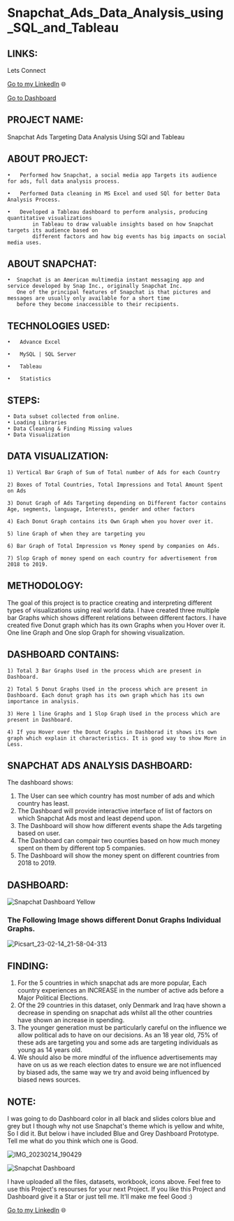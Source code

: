 # Snapchat_Ads_Data_Analysis_using_SQL_and_Tableau

## LINKS:

Lets Connect

[Go to my LinkedIn](https://www.linkedin.com/in/gulshan-gedam-362905209/) 🌐

[Go to Dashboard](https://public.tableau.com/app/profile/gulshan.gedam/viz/NetflixProject-TableauDashboard/Netflix?publish=yes)

## PROJECT NAME:

Snapchat Ads Targeting Data Analysis Using SQl and Tableau

## ABOUT PROJECT:

    •	Performed how Snapchat, a social media app Targets its audience for ads, full data analysis process.

    •	Performed Data cleaning in MS Excel and used SQl for better Data Analysis Process.

    •	Developed a Tableau dashboard to perform analysis, producing quantitative visualizations 
            in Tableau to draw valuable insights based on how Snapchat targets its audience based on 
            different factors and how big events has big impacts on social media uses.
            
## ABOUT SNAPCHAT: 

    •  Snapchat is an American multimedia instant messaging app and service developed by Snap Inc., originally Snapchat Inc. 
       One of the principal features of Snapchat is that pictures and messages are usually only available for a short time 
       before they become inaccessible to their recipients.

## TECHNOLOGIES USED:

    •	Advance Excel

    •	MySQL | SQL Server

    •	Tableau

    •	Statistics

## STEPS:

    • Data subset collected from online.
    • Loading Libraries
    • Data Cleaning & Finding Missing values
    • Data Visualization
    
 
## DATA VISUALIZATION:

    1) Vertical Bar Graph of Sum of Total number of Ads for each Country

    2) Boxes of Total Countries, Total Impressions and Total Amount Spent on Ads

    3) Donut Graph of Ads Targeting depending on Different factor contains Age, segments, language, Interests, gender and other factors

    4) Each Donut Graph contains its Own Graph when you hover over it.

    5) line Graph of when they are targeting you

    6) Bar Graph of Total Impression vs Money spend by companies on Ads.

    7) Slop Graph of money spend on each country for advertisement from 2018 to 2019.

## METHODOLOGY:

The goal of this project is to practice creating and interpreting different types of visualizations using real world data. I have created three multiple bar Graphs 
which shows different relations between different factors. I have created five Donut graph which has its own Graphs when you Hover over it. One line Graph and One slop Graph for showing visualization.

## DASHBOARD CONTAINS:

    1) Total 3 Bar Graphs Used in the process which are present in Dashboard.

    2) Total 5 Donut Graphs Used in the process which are present in Dashboard. Each donut graph has its own graph which has its own importance in analysis.

    3) Here 1 line Graphs and 1 Slop Graph Used in the process which are present in Dashboard.

    4) If you Hover over the Donut Graphs in Dashborad it shows its own graph which explain it characteristics. It is good way to show More in Less.

## SNAPCHAT ADS ANALYSIS DASHBOARD:

The dashboard shows:

   1) The User can see which country has most number of ads and which country has least.
   2) The Dashboard will provide interactive interface of list of factors on which Snapchat Ads most and least depend upon.
   3) The Dashboard will show how different events shape the Ads targeting based on user.
   4) The Dashboard can compair two counties based on how much money spent on them by different top 5 companies.
   5) The Dashboard will show the money spent on different countries from 2018 to 2019.
 
## DASHBOARD:

![Snapchat Dashboard Yellow](https://user-images.githubusercontent.com/124501309/224612942-a136431d-4ea7-4ac2-9080-74f37aafe361.png)

### The Following Image shows different Donut Graphs Individual Graphs.

![Picsart_23-02-14_21-58-04-313](https://user-images.githubusercontent.com/124501309/218798135-f980689b-b073-4032-96e3-690e93396675.jpg)


## FINDING:

1) For the 5 countries in which snapchat ads are more popular, Each country experiences an INCREASE 
   in the number of active ads before a Major Political Elections.
2) Of the 29 countries in this dataset, only Denmark and Iraq have shown a decrease in spending on snapchat 
   ads whilst all the other countries have shown an increase in spending.
3) The younger generation must be particularly careful on the influence we allow political ads to have on our decisions. 
   As an 18 year old, 75% of these ads are targeting you and some ads are targeting individuals as young as 14 years old.
4) We should also be more mindful of the influence advertisements may have on us as we reach election dates to ensure we 
   are not influenced by biased ads, the same way we try and avoid being influenced by biased news sources.


## NOTE:
I was going to do Dashboard color in all black and slides colors blue and grey but I though why not use Snapchat's theme
which is yellow and white, So I did it. But below i have included Blue and Grey Dashboard Prototype. Tell me what 
do you think which one is Good. 

![IMG_20230214_190429](https://user-images.githubusercontent.com/124501309/218799963-e3355a53-36a7-4964-a32c-7fbcea9e3efa.jpg)

![Snapchat Dashboard](https://user-images.githubusercontent.com/124501309/218800979-ceb89d21-17c7-41f7-894b-d3e3bb67adf6.png)

I have uploaded all the files, datasets, workbook, icons above. Feel free to use this Project's resourses for your next Project. If you like this Project and Dashboard give it a Star or just tell me. It'll make me feel Good :)

[Go to my LinkedIn](https://www.linkedin.com/in/gulshan-gedam-362905209/) 🌐
